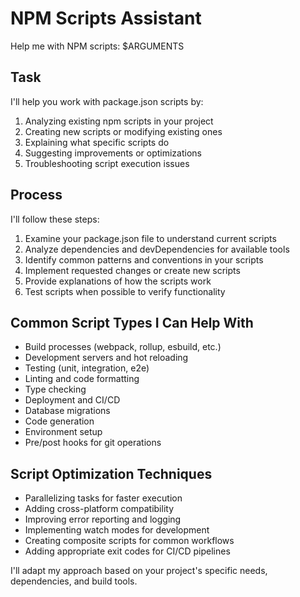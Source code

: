 # NPM Scripts Assistant

Help me with NPM scripts: $ARGUMENTS

## Task

I'll help you work with package.json scripts by:

1. Analyzing existing npm scripts in your project
2. Creating new scripts or modifying existing ones
3. Explaining what specific scripts do
4. Suggesting improvements or optimizations
5. Troubleshooting script execution issues

## Process

I'll follow these steps:

1. Examine your package.json file to understand current scripts
2. Analyze dependencies and devDependencies for available tools
3. Identify common patterns and conventions in your scripts
4. Implement requested changes or create new scripts
5. Provide explanations of how the scripts work
6. Test scripts when possible to verify functionality

## Common Script Types I Can Help With

- Build processes (webpack, rollup, esbuild, etc.)
- Development servers and hot reloading
- Testing (unit, integration, e2e)
- Linting and code formatting
- Type checking
- Deployment and CI/CD
- Database migrations
- Code generation
- Environment setup
- Pre/post hooks for git operations

## Script Optimization Techniques

- Parallelizing tasks for faster execution
- Adding cross-platform compatibility
- Improving error reporting and logging
- Implementing watch modes for development
- Creating composite scripts for common workflows
- Adding appropriate exit codes for CI/CD pipelines

I'll adapt my approach based on your project's specific needs, dependencies, and build tools.
